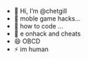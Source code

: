 - 👋 Hi, I’m @chetgill
- 👀 moble game hacks...
- 🌱 how to code ...
- 💞️ e onhack and cheats
- 😄 OBCD
- ⚡ im human

<!---
chetgill/chetgill is a ✨ special ✨ repository because its `README.md` (this file) appears on your GitHub profile.
You can click the Preview link to take a look at your changes.
--->
